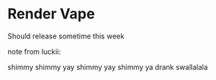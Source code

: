 # Render Vape
Should release sometime this week


note from luckii:

shimmy shimmy yay shimmy yay shimmy ya
drank swallalala
